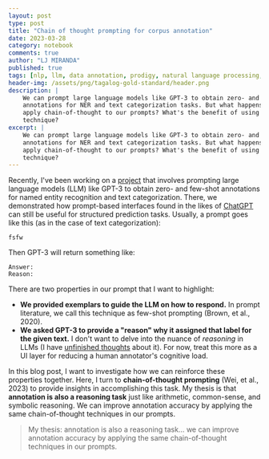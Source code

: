 ```yaml
---
layout: post
type: post
title: "Chain of thought prompting for corpus annotation"
date: 2023-03-28
category: notebook
comments: true
author: "LJ MIRANDA"
published: true
tags: [nlp, llm, data annotation, prodigy, natural language processing, chatgpt, gpt-j, gpt-3]
header-img: /assets/png/tagalog-gold-standard/header.png
description: |
    We can prompt large language models like GPT-3 to obtain zero- and few-shot
    annotations for NER and text categorization tasks. But what happens if we
    apply chain-of-thought to our prompts? What's the benefit of using this
    technique?
excerpt: |
    We can prompt large language models like GPT-3 to obtain zero- and few-shot
    annotations for NER and text categorization tasks. But what happens if we
    apply chain-of-thought to our prompts? What's the benefit of using this
    technique?
---
```


<span class="firstcharacter">R</span>ecently, I've been working on a
[project](https://github.com/explosion/prodigy-openai-recipes/) that involves
prompting large language models (LLM) like GPT-3 to obtain zero- and few-shot
annotations for named entity recognition and text categorization. There, we
demonstrated how prompt-based interfaces found in the likes of
[ChatGPT](https://openai.com/blog/chatgpt/) can still be useful for structured
prediction tasks. Usually, a prompt goes like this (as in the case of text
categorization):

```
fsfw
```

Then GPT-3 will return something like:

```
Answer:
Reason: 
```

There are two properties in our prompt that I want to highlight:
- **We provided exemplars to guide the LLM on how to respond.** In prompt literature, we call this technique as few-shot prompting (Brown, et al., 2020). 
- **We asked GPT-3 to provide a "reason" why it assigned that label for the given text.** I don't want to delve into the nuance of *reasoning* in LLMs (I have [unfinished thoughts](/notebook/2022/12/01/wika-at-kahulugan/) about it). For now, treat this more as a UI layer for reducing a human annotator's cognitive load.

In this blog post, I want to investigate how we can reinforce these properties
together. Here, I turn to **chain-of-thought prompting** (Wei, et al., 2023) to
provide insights in accomplishing this task. My thesis is that **annotation is
also a reasoning task** just like arithmetic, common-sense, and symbolic
reasoning. We can improve annotation accuracy by applying the same
chain-of-thought techniques in our prompts.

> My thesis: annotation is also a reasoning task... we can improve annotation accuracy
> by applying the same chain-of-thought techniques in our prompts.

<!--
Annotation is also a reasoning task
-->



<!--
Chain-of-thought prompting, background info
-->


<!--
Chain-of-thought prompting applied to annotation
-->


<!--
Experiments?
-->


<!-- from few-shot to chain of thought -->

<!--
Few-shot vs. chain of thought (table)
- types of examples


HCI
- annotation disagreement? look for RRL here
- ...

-->